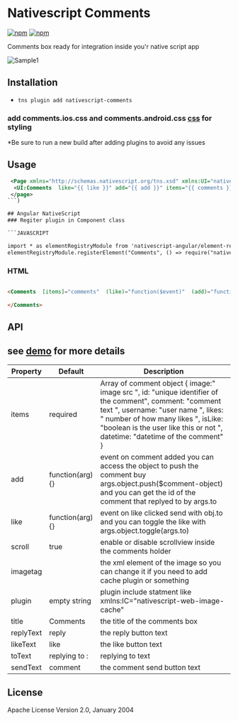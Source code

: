 # Nativescript Comments
[![npm](https://img.shields.io/npm/v/nativescript-comment.svg?maxAge=2592000?style=plastic)](https://www.npmjs.com/package/nativescript-comment)
[![npm](https://img.shields.io/npm/dt/nativescript-comment.svg?maxAge=2592000?style=plastic)](https://www.npmjs.com/package/nativescript-comment)

Comments box ready for integration inside you'r native script app


![Sample1](http://codeobia.com/screenshots/comments.gif)

## Installation

- `tns plugin add nativescript-comments`

### add comments.ios.css and comments.android.css [css](https://github.com/moayadnajd/nativescript-comments/tree/master/demo/app) for styling 

*Be sure to run a new build after adding plugins to avoid any issues

## Usage 
	
```xml
 <Page xmlns="http://schemas.nativescript.org/tns.xsd" xmlns:UI="nativescript-comments">
  <UI:Comments  like="{{ like }}" add="{{ add }}" items="{{ comments }}"   />
 </page>
```)

## Angular NativeScript
### Regiter plugin in Component class

```JAVASCRIPT

import * as elementRegistryModule from 'nativescript-angular/element-registry';
elementRegistryModule.registerElement("Comments", () => require("nativescript-comments).Comments);

```

### HTML
```HTML

<Comments  [items]="comments"  (like)="function($event)"  (add)="function($event)" >
    
</Comments>

```

## API

## see [demo](https://github.com/moayadnajd/nativescript-comments/tree/master/demo) for more details


| Property | Default | Description |
| --- | --- | --- |
| items | required | Array of comment object { image:" image src ", id: "unique identifier of the comment", comment: "comment text ", username: "user name ", likes: " number of  how many likes ", isLike: "boolean is the user like this or not ", datetime: "datetime of the comment" } |
| add | function(arg){} | event on comment added you can access the object to push the comment buy args.object.push($comment-object) and you can get the id of the comment that replyed to by args.to |
| like | function(arg){} | event on like clicked send with obj.to and you can toggle the like with args.object.toggle(args.to) |
| scroll | true | enable or disable scrollview inside the comments holder |
| imagetag | <Image /> | the xml element of the image  so you can change it if you need to add cache plugin or something |
| plugin | empty string | plugin include statment like xmlns:IC="nativescript-web-image-cache" |
| title | Comments | the title of the comments box |
| replyText | reply | the reply button text |   
| likeText | like | the like button text |   
| toText | replying to : | replying to text  |   
| sendText | comment | the comment send button text |   
## License

Apache License Version 2.0, January 2004


